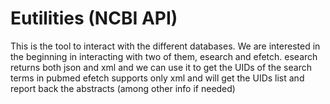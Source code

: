 # Eutilities (NCBI API)
This is the tool to interact with the different databases.
We are interested in the beginning in interacting with two of them, esearch and efetch.
esearch returns both json and xml and we can use it to get the UIDs of the search terms in pubmed
efetch supports only xml and will get the UIDs list and report back the abstracts (among other info if needed)
